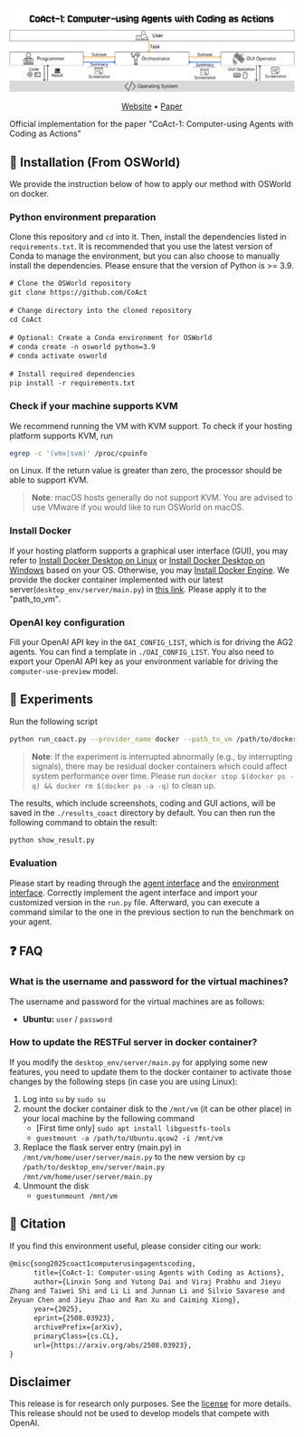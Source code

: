 <p align="center">
  <img src="assets/banner.png" alt="Banner">
</p>

<p align="center">
  <a href="https://linxins.net/coact">Website</a> •
  <a href="https://arxiv.org/abs/2508.03923">Paper</a>
</p>
Official implementation for the paper "CoAct-1: Computer-using Agents with Coding as Actions"



## 💾 Installation (From OSWorld)
We provide the instruction below of how to apply our method with OSWorld on docker.

### Python environment preparation
Clone this repository and `cd` into it. Then, install the dependencies listed in `requirements.txt`. It is recommended that you use the latest version of Conda to manage the environment, but you can also choose to manually install the dependencies. Please ensure that the version of Python is >= 3.9.

```
# Clone the OSWorld repository
git clone https://github.com/CoAct

# Change directory into the cloned repository
cd CoAct

# Optional: Create a Conda environment for OSWorld
# conda create -n osworld python=3.9
# conda activate osworld

# Install required dependencies
pip install -r requirements.txt
```

### Check if your machine supports KVM
We recommend running the VM with KVM support. To check if your hosting platform supports KVM, run

```bash
egrep -c '(vmx|svm)' /proc/cpuinfo
```
on Linux. If the return value is greater than zero, the processor should be able to support KVM.

> **Note**: macOS hosts generally do not support KVM. You are advised to use VMware if you would like to run OSWorld on macOS.

### Install Docker
If your hosting platform supports a graphical user interface (GUI), you may refer to [Install Docker Desktop on Linux](https://docs.docker.com/desktop/install/linux/) or [Install Docker Desktop on Windows](https://docs.docker.com/desktop/install/windows-install/) based on your OS. Otherwise, you may [Install Docker Engine](https://docs.docker.com/engine/install/).
We provide the docker container implemented with our latest server(`desktop_env/server/main.py`) in [this link](https://drive.google.com/file/d/1dOT4Kb4vceIr3A7d4kQY6wRreY55OQ0B/view?usp=sharing). Please apply it to the "path_to_vm".

### OpenAI key configuration
Fill your OpenAI API key in the `OAI_CONFIG_LIST`, which is for driving the AG2 agents. You can find a template in `./OAI_CONFIG_LIST`. You also need to export your OpenAI API key as your environment variable for driving the `computer-use-preview` model.


## 🧪 Experiments
Run the following script
```bash
python run_coact.py --provider_name docker --path_to_vm /path/to/docker_container --oai_config_path /path/to/OAI_CONFIG_LIST
```
> **Note**: If the experiment is interrupted abnormally (e.g., by interrupting signals), there may be residual docker containers which could affect system performance over time. Please run `docker stop $(docker ps -q) && docker rm $(docker ps -a -q)` to clean up.

The results, which include screenshots, coding and GUI actions, will be saved in the `./results_coact` directory by default. You can then run the following command to obtain the result:
```bash
python show_result.py
```

### Evaluation
Please start by reading through the [agent interface](https://github.com/xlang-ai/OSWorld/blob/main/mm_agents/README.md) and the [environment interface](https://github.com/xlang-ai/OSWorld/blob/main/desktop_env/README.md).
Correctly implement the agent interface and import your customized version in the `run.py` file.
Afterward, you can execute a command similar to the one in the previous section to run the benchmark on your agent.

## ❓ FAQ
### What is the username and password for the virtual machines?
The username and password for the virtual machines are as follows:
- **Ubuntu:** `user` / `password`

### How to update the RESTFul server in docker container?
If you modify the `desktop_env/server/main.py` for applying some new features, you need to update them to the docker container to activate those changes by the following steps (in case you are using Linux):
1. Log into `su` by `sudo su`
2. mount the docker container disk to the `/mnt/vm` (it can be other place) in your local machine by the following command
    - [First time only] `sudo apt install libguestfs-tools`
    - `guestmount -a /path/to/Ubuntu.qcow2 -i /mnt/vm`
3. Replace the flask server entry (main.py) in `/mnt/vm/home/user/server/main.py` to the new version by `cp /path/to/desktop_env/server/main.py /mnt/vm/home/user/server/main.py`
4. Unmount the disk
    - `guestunmount /mnt/vm`


## 📄 Citation
If you find this environment useful, please consider citing our work:
```
@misc{song2025coact1computerusingagentscoding,
      title={CoAct-1: Computer-using Agents with Coding as Actions}, 
      author={Linxin Song and Yutong Dai and Viraj Prabhu and Jieyu Zhang and Taiwei Shi and Li Li and Junnan Li and Silvio Savarese and Zeyuan Chen and Jieyu Zhao and Ran Xu and Caiming Xiong},
      year={2025},
      eprint={2508.03923},
      archivePrefix={arXiv},
      primaryClass={cs.CL},
      url={https://arxiv.org/abs/2508.03923}, 
}
```

## Disclaimer

This release is for research only purposes. See the [license](LICENSE.txt) for more details. This release should not be used to develop models that compete with OpenAI.
